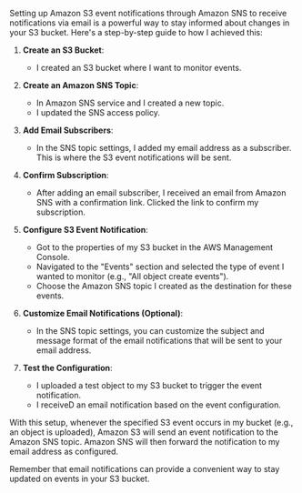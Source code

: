 Setting up Amazon S3 event notifications through Amazon SNS to receive notifications via email is a powerful way to stay informed about changes in your S3 bucket. Here's a step-by-step guide to  how I achieved this:

1. **Create an S3 Bucket**:
   - I created an S3 bucket where I want to monitor events.

2. **Create an Amazon SNS Topic**:
   - In Amazon SNS service and I created a new topic.
   - I updated the SNS access policy.

3. **Add Email Subscribers**:
   - In the SNS topic settings, I added my email address as a subscriber. This is where the S3 event notifications will be sent.

4. **Confirm Subscription**:
   - After adding an email subscriber, I received an email from Amazon SNS with a confirmation link. Clicked the link to confirm my subscription.

5. **Configure S3 Event Notification**:
   - Got to the properties of my S3 bucket in the AWS Management Console.
   - Navigated to the "Events" section and selected the type of event I wanted to monitor (e.g., "All object create events").
   - Choose the Amazon SNS topic I created as the destination for these events.

6. **Customize Email Notifications (Optional)**:
   - In the SNS topic settings, you can customize the subject and message format of the email notifications that will be sent to your email address.

7. **Test the Configuration**:
   -  I uploaded a test object to my S3 bucket to trigger the event notification.
   - I receiveD an email notification based on the event configuration.

With this setup, whenever the specified S3 event occurs in my bucket (e.g., an object is uploaded), Amazon S3 will send an event notification to the Amazon SNS topic. Amazon SNS will then forward the notification to my email address as configured.

Remember that email notifications can provide a convenient way to stay updated on events in your S3 bucket.
